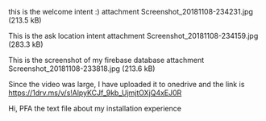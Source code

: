 this is the welcome intent :)
attachment Screenshot_20181108-234231.jpg (213.5 kB)

This is the ask location intent
attachment Screenshot_20181108-234159.jpg (283.3 kB)

This is the screenshot of my firebase database
attachment Screenshot_20181108-233818.jpg (213.6 kB)

Since the video was large, I have uploaded it to onedrive and the link is https://1drv.ms/v/s!AlpyKCJf_9kb_UjmjtOXjQ4xEJ0R

Hi, PFA the text file about my installation experience
